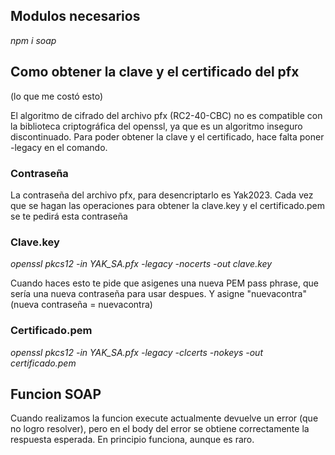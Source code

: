 ## Modulos necesarios

*npm i soap*

## Como obtener la clave y el certificado del pfx
(lo que me costó esto)

El algoritmo de cifrado del archivo pfx (RC2-40-CBC) no es compatible con la biblioteca criptográfica del openssl, ya que es un algoritmo inseguro discontinuado. Para poder obtener la clave y el certificado, hace falta poner -legacy en el comando.

### Contraseña

La contraseña del archivo pfx, para desencriptarlo es Yak2023. Cada vez que se hagan las operaciones para obtener la clave.key y el certificado.pem se te pedirá esta contraseña

### Clave.key

*openssl pkcs12 -in YAK_SA.pfx -legacy -nocerts -out clave.key*

Cuando haces esto te pide que asigenes una nueva PEM pass phrase, que sería una nueva contraseña para usar despues. Y asigne "nuevacontra"
(nueva contraseña = nuevacontra)

### Certificado.pem

*openssl pkcs12 -in YAK_SA.pfx -legacy -clcerts -nokeys -out certificado.pem*

## Funcion SOAP
Cuando realizamos la funcion execute actualmente devuelve un error (que no logro resolver), pero en el body del error se obtiene correctamente la respuesta esperada. En principio funciona, aunque es raro.